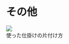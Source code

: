 # その他
[![ ](https://img.youtube.com/vi/UtNrvb7lnXE/0.jpg)](https://www.youtube.com/watch?v=UtNrvb7lnXE)  
使った仕掛けの片付け方
